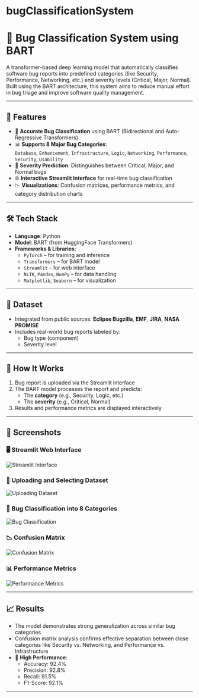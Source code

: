 # bugClassificationSystem
# 🐞 Bug Classification System using BART

A transformer-based deep learning model that automatically classifies software bug reports into predefined categories (like Security, Performance, Networking, etc.) and severity levels (Critical, Major, Normal). Built using the BART architecture, this system aims to reduce manual effort in bug triage and improve software quality management.

---

## 🚀 Features

- 🔎 **Accurate Bug Classification** using BART (Bidirectional and Auto-Regressive Transformers)
- 📊 **Supports 8 Major Bug Categories**:  
  `Database`, `Enhancement`, `Infrastructure`, `Logic`, `Networking`, `Performance`, `Security`, `Usability`
- 🎯 **Severity Prediction**: Distinguishes between Critical, Major, and Normal bugs
- 🌐 **Interactive Streamlit Interface** for real-time bug classification
- 📉 **Visualizations**: Confusion matrices, performance metrics, and category distribution charts

---

## 🛠️ Tech Stack

- **Language**: Python
- **Model**: BART (from HuggingFace Transformers)
- **Frameworks & Libraries**:  
  - `PyTorch` – for training and inference  
  - `Transformers` – for BART model  
  - `Streamlit` – for web interface  
  - `NLTK`, `Pandas`, `NumPy` – for data handling  
  - `Matplotlib`, `Seaborn` – for visualization

---

## 📂 Dataset

- Integrated from public sources: **Eclipse Bugzilla**, **EMF**, **JIRA**, **NASA PROMISE**
- Includes real-world bug reports labeled by:
  - Bug type (component)
  - Severity level

---

## 🧪 How It Works

1. Bug report is uploaded via the Streamlit interface
2. The BART model processes the report and predicts:
   - The **category** (e.g., Security, Logic, etc.)
   - The **severity** (e.g., Critical, Normal)
3. Results and performance metrics are displayed interactively

---

## 📸 Screenshots

### 🖥️ Streamlit Web Interface
![Streamlit Interface](https://github.com/user-attachments/assets/c40fc1d3-b7d5-4a87-a1c5-9107b5d64d0d)

### 📂 Uploading and Selecting Dataset
![Uploading Dataset](https://github.com/user-attachments/assets/1e1b5a59-8643-41ff-afbc-8b1a2ba067cc)

### 🐛 Bug Classification into 8 Categories
![Bug Classification](https://github.com/user-attachments/assets/5e7766b0-75ac-4f34-9d39-117564cbc59d)

### 📉 Confusion Matrix
![Confusion Matrix](https://github.com/user-attachments/assets/6bb838ad-0790-441a-b954-a0e57374004d)

### 📊 Performance Metrics
![Performance Metrics](https://github.com/user-attachments/assets/81812f2b-8202-4a3f-ba56-4eb79a2e3144)

---

## 📈 Results

- The model demonstrates strong generalization across similar bug categories
- Confusion matrix analysis confirms effective separation between close categories like Security vs. Networking, and Performance vs. Infrastructure
- 🧠 **High Performance**:  
  - Accuracy: 92.4%  
  - Precision: 92.8%  
  - Recall: 91.5%  
  - F1-Score: 92.1%
---

